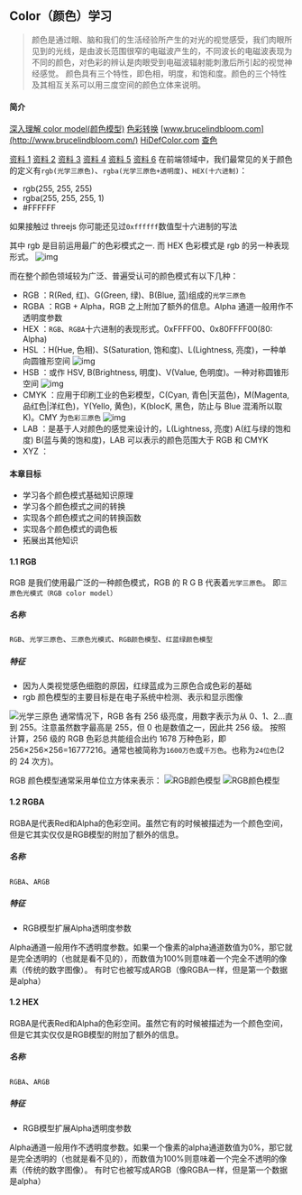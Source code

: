 ## Color（颜色）学习

> 颜色是通过眼、脑和我们的生活经验所产生的对光的视觉感受，我们肉眼所见到的光线，是由波长范围很窄的电磁波产生的，不同波长的电磁波表现为不同的颜色，对色彩的辨认是肉眼受到电磁波辐射能刺激后所引起的视觉神经感觉。
> 颜色具有三个特性，即色相，明度，和饱和度。颜色的三个特性及其相互关系可以用三度空间的颜色立体来说明。

#### 简介

[深入理解 color model(颜色模型)](https://www.jianshu.com/p/f03e9ac9c9ef)
[色彩转换](https://github.com/ibireme/yy_color_convertor)
[www.brucelindbloom.com](http://www.brucelindbloom.com/)
[HiDefColor.com](HiDefColor.com)
[查色](https://www.colortell.com/colorspeed)

[资料 1](https://baike.1688.com/doc/view-d2746747.html)
[资料 2](https://zh.wikipedia.org/wiki/%E4%B8%89%E5%8E%9F%E8%89%B2%E5%85%89%E6%A8%A1%E5%BC%8F)
[资料 3](https://zh.wikipedia.org/wiki/SRGB%E8%89%B2%E5%BD%A9%E7%A9%BA%E9%97%B4)
[资料 4](https://zh.wikipedia.org/wiki/Adobe_RGB%E8%89%B2%E5%BD%A9%E7%A9%BA%E9%97%B4)
[资料 5](http://www.chinahtml.com/1006/127569975918865.html)
[资料 6](https://www.google.com/search?source=hp&ei=qTy1XfOQN5fi-gS45ozgBA&q=rgb%E4%B8%8Esrgb&oq=rgb%E4%B8%8Esrgb&gs_l=psy-ab.3..0.229.2620..2851...0.0..0.519.2882.2-5j3j0j1......0....1..gws-wiz.vT6kE9ghx3U&ved=0ahUKEwiziZ6n67vlAhUXsZ4KHTgzA0wQ4dUDCAY&uact=5)
在前端领域中，我们最常见的关于颜色的定义有`rgb(光学三原色)`、`rgba(光学三原色+透明度)`、`HEX(十六进制)`：

- rgb(255, 255, 255)
- rgba(255, 255, 255, 1)
- #FFFFFF

如果接触过 threejs 你可能还见过`0xffffff`数值型十六进制的写法

其中 rgb 是目前运用最广的色彩模式之一.
而 HEX 色彩模式是 rgb 的另一种表现形式。
![img](https://upload-images.jianshu.io/upload_images/1668324-a451b06b18ee79b1.png?imageMogr2/auto-orient/strip|imageView2/2/w/500/format/webp)

而在整个颜色领域较为广泛、普遍受认可的颜色模式有以下几种：

- RGB ：R(Red, 红)、G(Green, 绿)、B(Blue, 蓝)组成的`光学三原色`
- RGBA ：RGB + Alpha，RGB 之上附加了额外的信息。Alpha 通道一般用作不透明度参数
- HEX ：`RGB`、`RGBA`十六进制的表现形式。0xFFFF00、0x80FFFF00(80: Alpha)
- HSL ：H(Hue, 色相)、S(Saturation, 饱和度)、L(Lightness, 亮度)，一种单向圆锥形空间
  ![img](https://img-blog.csdn.net/2018090616223028?watermark/2/text/aHR0cHM6Ly9ibG9nLmNzZG4ubmV0L3FxXzQxNTk4MDcy/font/5a6L5L2T/fontsize/400/fill/I0JBQkFCMA==/dissolve/70)
- HSB ：或作 HSV, B(Brightness, 明度)、V(Value, 色明度)。一种对称圆锥形空间
  ![img](http://h.hiphotos.baidu.com/baike/s%3D220/sign=e498df0bf21fbe09185ec4165b610c30/0df431adcbef7609d46579e22edda3cc7cd99e65.jpg)
- CMYK ：应用于印刷工业的色彩模型，C(Cyan, 青色|天蓝色)，M(Magenta, 品红色|洋红色)，Y(Yello, 黄色)，K(blocK, 黑色，防止与 Blue 混淆所以取 K)。CMY 为`色彩三原色`
  ![img](https://gss3.bdstatic.com/-Po3dSag_xI4khGkpoWK1HF6hhy/baike/w%3D268%3Bg%3D0/sign=9107d126ddca7bcb7d7bc02986320c5e/4610b912c8fcc3ce20f421d69845d688d43f201b.jpg)
- LAB ：是基于人对颜色的感觉来设计的，L(Lightness, 亮度) A(红与绿的饱和度) B(蓝与黄的饱和度)，LAB 可以表示的颜色范围大于 RGB 和 CMYK
- XYZ ：

#### 本章目标

- 学习各个颜色模式基础知识原理
- 学习各个颜色模式之间的转换
- 实现各个颜色模式之间的转换函数
- 实现各个颜色模式的调色板
- 拓展出其他知识

#### 1.1 RGB

RGB 是我们使用最广泛的一种颜色模式，RGB 的 R G B 代表着`光学三原色`。
即`三原色光模式（RGB color model）`

##### 名称

`RGB`、`光学三原色`、`三原色光模式`、`RGB颜色模型`、`红蓝绿颜色模型`

##### 特征

- 因为人类视觉感色细胞的原因，红绿蓝成为三原色合成色彩的基础
- rgb 颜色模型的主要目标是在电子系统中检测、表示和显示图像

![光学三原色](https://gss0.bdstatic.com/94o3dSag_xI4khGkpoWK1HF6hhy/baike/s%3D220/sign=61b81963b319ebc4c478719bb227cf79/10dfa9ec8a1363277a59e435918fa0ec08fac77b.jpg)
通常情况下，RGB 各有 256 级亮度，用数字表示为从 0、1、2...直到 255。注意虽然数字最高是 255，但 0 也是数值之一，因此共 256 级。
按照计算，256 级的 RGB 色彩总共能组合出约 1678 万种色彩，即 256×256×256=16777216。通常也被简称为`1600万色`或`千万色`。也称为`24位色`(2 的 24 次方)。

RGB 颜色模型通常采用单位立方体来表示：
![RGB颜色模型](http://h.hiphotos.baidu.com/baike/s%3D220/sign=4b9e892d34a85edffe8cf921795509d8/c9fcc3cec3fdfc0365ea03c5d43f8794a4c22639.jpg)
![RGB颜色模型](https://gss3.bdstatic.com/7Po3dSag_xI4khGkpoWK1HF6hhy/baike/s%3D220/sign=0737033009f79052eb1f403c3cf2d738/0dd7912397dda1448aa71c91b2b7d0a20cf48662.jpg)


#### 1.2 RGBA

RGBA是代表Red和Alpha的色彩空间。虽然它有的时候被描述为一个颜色空间，但是它其实仅仅是RGB模型的附加了额外的信息。

##### 名称

`RGBA`、`ARGB`

##### 特征

- RGB模型扩展Alpha透明度参数

Alpha通道一般用作不透明度参数。如果一个像素的alpha通道数值为0%，那它就是完全透明的（也就是看不见的），而数值为100%则意味着一个完全不透明的像素（传统的数字图像）。
有时它也被写成ARGB（像RGBA一样，但是第一个数据是alpha）


#### 1.2 HEX

RGBA是代表Red和Alpha的色彩空间。虽然它有的时候被描述为一个颜色空间，但是它其实仅仅是RGB模型的附加了额外的信息。

##### 名称

`RGBA`、`ARGB`

##### 特征

- RGB模型扩展Alpha透明度参数

Alpha通道一般用作不透明度参数。如果一个像素的alpha通道数值为0%，那它就是完全透明的（也就是看不见的），而数值为100%则意味着一个完全不透明的像素（传统的数字图像）。
有时它也被写成ARGB（像RGBA一样，但是第一个数据是alpha）


